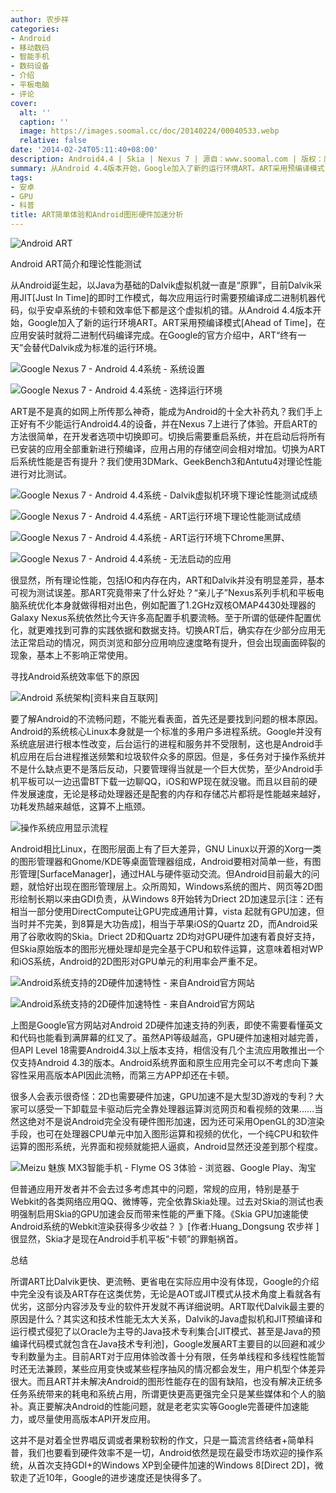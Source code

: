 ```yaml
---
author: 农步祥
categories:
- Android
- 移动数码
- 智能手机
- 数码设备
- 介绍
- 平板电脑
- 评论
cover:
  alt: ''
  caption: ''
  image: https://images.soomal.cc/doc/20140224/00040533.webp
  relative: false
date: '2014-02-24T05:11:40+08:00'
description: Android4.4 | Skia | Nexus 7 | 源自：www.soomal.com | 版权：原创 |  平均/总评分：08.00/536
summary: 从Android 4.4版本开始，Google加入了新的运行环境ART。ART采用预编译模式，在应用安装时就将二进制代码编译完成。在Google的官方介绍中，ART在未来会替代Dalvik成为标准的运行环境。ART是不是真的如网上所传那么神奇，能成为Android的十全大补药丸？
tags:
- 安卓
- GPU
- 科普
title: ART简单体验和Android图形硬件加速分析
---
```


![Android ART](https://images.soomal.cc/doc/20140224/00040526.webp)



Android ART简介和理论性能测试



从Android诞生起，以Java为基础的Dalvik虚拟机就一直是“原罪”，目前Dalvik采用JIT[Just In Time]的即时工作模式，每次应用运行时需要预编译成二进制机器代码，似乎安卓系统的卡顿和效率低下都是这个虚拟机的错。从Android 4.4版本开始，Google加入了新的运行环境ART。ART采用预编译模式[Ahead of Time]，在应用安装时就将二进制代码编译完成。在Google的官方介绍中，ART“终有一天”会替代Dalvik成为标准的运行环境。



![Google Nexus 7 - Android 4.4系统 - 系统设置](https://images.soomal.cc/doc/20140224/00040522_01.webp)



![Google Nexus 7 - Android 4.4系统 - 选择运行环境](https://images.soomal.cc/doc/20140224/00040523_01.webp)



ART是不是真的如网上所传那么神奇，能成为Android的十全大补药丸？我们手上正好有不少能运行Android4.4的设备，并在Nexus 7上进行了体验。开启ART的方法很简单，在开发者选项中切换即可。切换后需要重启系统，并在启动后将所有已安装的应用全部重新进行预编译，应用占用的存储空间会相对增加。切换为ART后系统性能是否有提升？我们使用3DMark、GeekBench3和Antutu4对理论性能进行对比测试。



![Google Nexus 7 - Android 4.4系统 - Dalvik虚拟机环境下理论性能测试成绩](https://images.soomal.cc/doc/20140224/00040529.webp)



![Google Nexus 7 - Android 4.4系统 - ART运行环境下理论性能测试成绩](https://images.soomal.cc/doc/20140224/00040530.webp)



![Google Nexus 7 - Android 4.4系统 - ART运行环境下Chrome黑屏、](https://images.soomal.cc/doc/20140224/00040524_01.webp)



![Google Nexus 7 - Android 4.4系统 - 无法启动的应用](https://images.soomal.cc/doc/20140224/00040525_01.webp)



很显然，所有理论性能，包括IO和内存在内，ART和Dalvik并没有明显差异，基本可视为测试误差。那ART究竟带来了什么好处？“亲儿子”Nexus系列手机和平板电脑系统优化本身就做得相对出色，例如配置了1.2GHz双核OMAP4430处理器的Galaxy Nexus系统依然比今天许多高配置手机要流畅。至于所谓的低硬件配置优化，就更难找到可靠的实践依据和数据支持。切换ART后，确实存在少部分应用无法正常启动的情况，网页浏览和部分应用响应速度略有提升，但会出现画面碎裂的现象，基本上不影响正常使用。



寻找Android系统效率低下的原因



![Android 系统架构[资料来自互联网]](https://images.soomal.cc/doc/20140224/00040527.webp)



要了解Android的不流畅问题，不能光看表面，首先还是要找到问题的根本原因。Android的系统核心Linux本身就是一个标准的多用户多进程系统。Google并没有系统底层进行根本性改变，后台运行的进程和服务并不受限制，这也是Android手机应用在后台进程推送频繁和垃圾软件众多的原因。但是，多任务对于操作系统并不是什么缺点更不是落后反动，只要管理得当就是一个巨大优势，至少Android手机平板可以一边迅雷BT下载一边聊QQ，iOS和WP现在就没辙。而且以目前的硬件发展速度，无论是移动处理器还是配套的内存和存储芯片都将是性能越来越好，功耗发热越来越低，这算不上瓶颈。



![操作系统应用显示流程](https://images.soomal.cc/doc/20140224/00040528.webp)



Android相比Linux，在图形层面上有了巨大差异，GNU Linux以开源的Xorg一类的图形管理器和Gnome/KDE等桌面管理器组成，Android要相对简单一些，有图形管理[SurfaceManager]，通过HAL与硬件驱动交流。但Android目前最大的问题，就恰好出现在图形管理层上。众所周知，Windows系统的图片、网页等2D图形绘制长期以来由GDI负责，从Windows 8开始转为Driect 2D加速显示[注：还有相当一部分使用DirectCompute让GPU完成通用计算，vista 起就有GPU加速，但当时并不完美，到8算是大功告成]，相当于苹果iOS的Quartz 2D，而Android采用了谷歌收购的Skia。Driect 2D和Quartz 2D均对GPU硬件加速有着良好支持，但Skia原始版本的图形光栅处理却是完全基于CPU和软件运算，这意味着相对WP和iOS系统，Android的2D图形对GPU单元的利用率会严重不足。



![Android系统支持的2D硬件加速特性 - 来自Android官方网站](https://images.soomal.cc/doc/20140224/00040531.webp)



![Android系统支持的2D硬件加速特性 - 来自Android官方网站](https://images.soomal.cc/doc/20140224/00040532.webp)



上图是Google官方网站对Android 2D硬件加速支持的列表，即使不需要看懂英文和代码也能看到满屏幕的红叉了。虽然API等级越高，GPU硬件加速相对越完善，但API Level 18需要Android4.3以上版本支持，相信没有几个主流应用敢推出一个仅支持Android 4.3的版本。Android系统界面和原生应用完全可以不考虑向下兼容性采用高版本API因此流畅，而第三方APP却还在卡顿。



很多人会表示很奇怪：2D也需要硬件加速，GPU加速不是大型3D游戏的专利？大家可以感受一下卸载显卡驱动后完全靠处理器运算浏览网页和看视频的效果……当然这绝对不是说Android完全没有硬件图形加速，因为还可采用OpenGL的3D渲染手段，也可在处理器CPU单元中加入图形运算和视频的优化，一个纯CPU和软件运算的图形系统，光界面和视频就能把人逼疯，Android显然还没差到那个程度。



![Meizu 魅族 MX3智能手机 - Flyme OS 3体验 - 浏览器、Google Play、淘宝](https://images.soomal.cc/doc/20140114/00039628.webp)



但普通应用开发者并不会去过多考虑其中的问题，常规的应用，特别是基于Webkit的各类网络应用QQ、微博等，完全依靠Skia处理。过去对Skia的测试也表明强制启用Skia的GPU加速会反而带来性能的严重下降。《Skia GPU加速能使Android系统的Webkit渲染获得多少收益？ 》[作者:Huang_Dongsung 农步祥 ]
很显然，Skia才是现在Android手机平板“卡顿”的罪魁祸首。



总结



所谓ART比Dalvik更快、更流畅、更省电在实际应用中没有体现，Google的介绍中完全没有谈及ART存在这类优势，无论是AOT或JIT模式从技术角度上看就各有优劣，这部分内容涉及专业的软件开发就不再详细说明。ART取代Dalvik最主要的原因是什么？其实这和技术性能无太大关系，Dalvik的Java虚拟机和JIT预编译和运行模式侵犯了以Oracle为主导的Java技术专利集合[JIT模式、甚至是Java的预编译代码模式就包含在Java技术专利池]，Google发展ART主要目的以回避和减少专利数量为主。目前ART对于应用体验改善十分有限，任务单线程和多线程性能暂时还无法兼顾，某些应用变快或某些程序抽风的情况都会发生，用户机型个体差异很大。而且ART并未解决Android的图形性能存在的固有缺陷，也没有解决正统多任务系统带来的耗电和系统占用，所谓更快更高更强完全只是某些媒体和个人的脑补。真正要解决Android的性能问题，就是老老实实等Google完善硬件加速能力，或尽量使用高版本API开发应用。



这并不是对着全世界唱反调或者果粉软粉的作文，只是一篇流言终结者+简单科普，我们也要看到硬件效率不是一切，Android依然是现在最受市场欢迎的操作系统，从首次支持GDI+的Windows XP到全硬件加速的Windows 8[Direct 2D]，微软走了近10年，Google的进步速度还是快得多了。